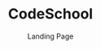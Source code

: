 ---
layout:	post
title:	CodeSchool
subtitle: Landing Page
category: project
image: site_codeschool.jpg
tags: websites UiDesign
---